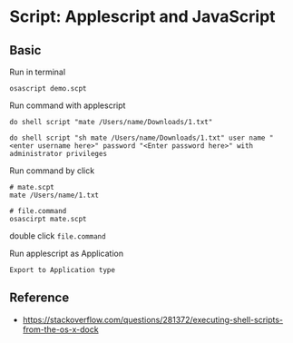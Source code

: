 # Script: Applescript and JavaScript

## Basic
Run in terminal
```
osascript demo.scpt
```

Run command with applescript
```
do shell script "mate /Users/name/Downloads/1.txt"

do shell script "sh mate /Users/name/Downloads/1.txt" user name "<enter username here>" password "<Enter password here>" with administrator privileges
```

Run command by click
```
# mate.scpt
mate /Users/name/1.txt

# file.command
osascirpt mate.scpt
```
double click `file.command` 

Run applescript as Application

    Export to Application type



## Reference
- https://stackoverflow.com/questions/281372/executing-shell-scripts-from-the-os-x-dock

